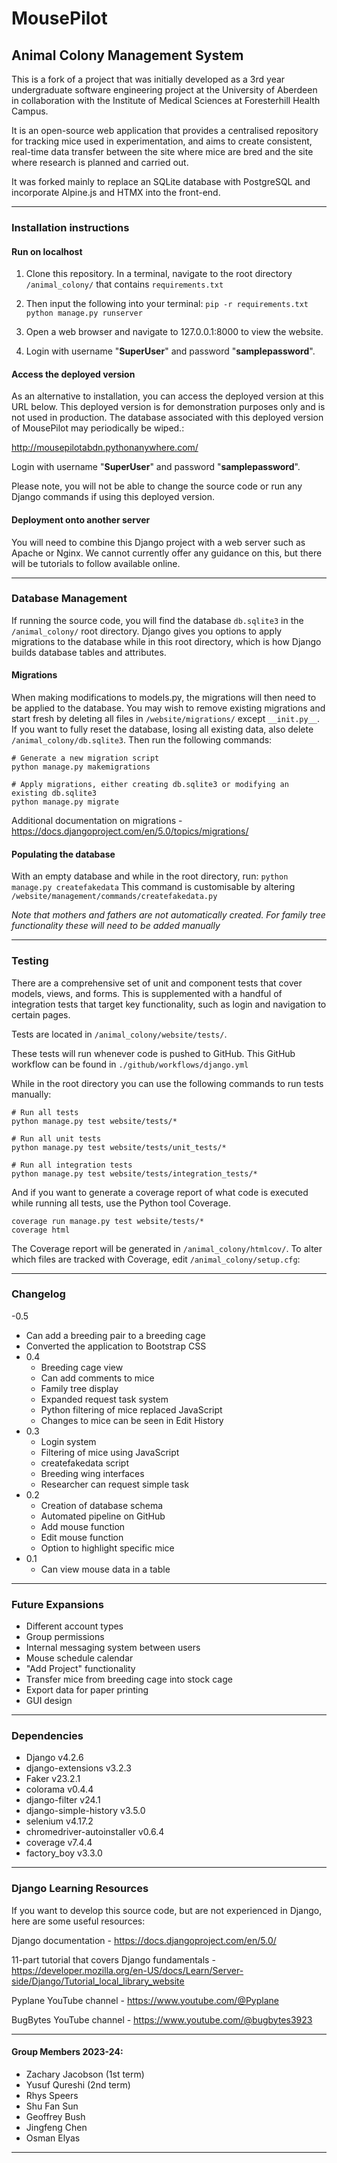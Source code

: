 # MousePilot
## Animal Colony Management System
This is a fork of a project that was initially developed as a 3rd year undergraduate software engineering project at the University of Aberdeen in collaboration with the Institute of Medical Sciences at Foresterhill Health Campus. 

It is an open-source web application that provides a centralised repository for tracking mice used in experimentation, and aims to create consistent, real-time data transfer between the site where mice are bred and the site where research is planned and carried out.

It was forked mainly to replace an SQLite database with PostgreSQL and incorporate Alpine.js and HTMX into the front-end.

---

### Installation instructions

#### Run on localhost

1. Clone this repository. In a terminal, navigate to the root directory ```/animal_colony/``` that contains ```requirements.txt```

2. Then input the following into your terminal:
```pip -r requirements.txt```
```python manage.py runserver```

3. Open a web browser and navigate to 127.0.0.1:8000 to view the website.

4. Login with username "**SuperUser**" and password "**samplepassword**".

#### Access the deployed version
As an alternative to installation, you can access the deployed version at this URL below. This deployed version is for demonstration purposes only and is not used in production. The database associated with this deployed version of MousePilot may periodically be wiped.:

http://mousepilotabdn.pythonanywhere.com/ 

Login with username "**SuperUser**" and password "**samplepassword**". 

Please note, you will not be able to change the source code or run any Django commands if using this deployed version.  

#### Deployment onto another server

You will need to combine this Django project with a web server such as Apache or Nginx. We cannot currently offer any guidance on this, but there will be tutorials to follow available online.

---

### Database Management

If running the source code, you will find the database ```db.sqlite3```  in the ```/animal_colony/``` root directory. Django gives you options to apply migrations to the database while in this root directory, which is how Django builds database tables and attributes.

#### Migrations

When making modifications to models.py, the migrations will then need to be applied to the database. You may wish to remove existing migrations and start fresh by deleting all files in ```/website/migrations/``` except ```__init.py__```. If you want to fully reset the database, losing all existing data, also delete ```/animal_colony/db.sqlite3```. Then run the following commands:
```
# Generate a new migration script
python manage.py makemigrations

# Apply migrations, either creating db.sqlite3 or modifying an existing db.sqlite3
python manage.py migrate
```
Additional documentation on migrations - https://docs.djangoproject.com/en/5.0/topics/migrations/

#### Populating the database
With an empty database and while in the root directory, run:
```python manage.py createfakedata```
This command is customisable by altering ```/website/management/commands/createfakedata.py```

*Note that mothers and fathers are not automatically created. For family tree functionality these will need to be added manually*

--- 

### Testing

There are a comprehensive set of unit and component tests that cover models, views, and forms. This is supplemented with a handful of integration tests that target key functionality, such as login and navigation to certain pages.

Tests are located in ```/animal_colony/website/tests/```. 

These tests will run whenever code is pushed to GitHub. This GitHub workflow can be found in ```./github/workflows/django.yml```

While in the root directory you can use the following commands to run tests manually:

```
# Run all tests
python manage.py test website/tests/*

# Run all unit tests
python manage.py test website/tests/unit_tests/*

# Run all integration tests
python manage.py test website/tests/integration_tests/*

```

And if you want to generate a coverage report of what code is executed while running all tests, use the Python tool Coverage.
```
coverage run manage.py test website/tests/*
coverage html
```
 The Coverage report will be generated in ```/animal_colony/htmlcov/```. To alter which files are tracked with Coverage, edit ```/animal_colony/setup.cfg```:

---

### Changelog

-0.5
  - Can add a breeding pair to a breeding cage
  - Converted the application to Bootstrap CSS
- 0.4
  - Breeding cage view
  - Can add comments to mice
  - Family tree display
  - Expanded request task system
  - Python filtering of mice replaced JavaScript
  - Changes to mice can be seen in Edit History
- 0.3
  - Login system
  - Filtering of mice using JavaScript
  - createfakedata script
  - Breeding wing interfaces
  - Researcher can request simple task
- 0.2
  - Creation of database schema
  - Automated pipeline on GitHub
  - Add mouse function
  - Edit mouse function
  - Option to highlight specific mice
- 0.1
  - Can view mouse data in a table
---
### Future Expansions

- Different account types
- Group permissions
- Internal messaging system between users
- Mouse schedule calendar
- "Add Project" functionality
- Transfer mice from breeding cage into stock cage
- Export data for paper printing
- GUI design

---
### Dependencies
- Django v4.2.6
- django-extensions v3.2.3
- Faker v23.2.1
- colorama v0.4.4
- django-filter v24.1
- django-simple-history v3.5.0
- selenium v4.17.2
- chromedriver-autoinstaller v0.6.4
- coverage v7.4.4
- factory_boy v3.3.0
---

### Django Learning Resources

If you want to develop this source code, but are not experienced in Django, here are some useful resources:

Django documentation - https://docs.djangoproject.com/en/5.0/

11-part tutorial that covers Django fundamentals - https://developer.mozilla.org/en-US/docs/Learn/Server-side/Django/Tutorial_local_library_website

Pyplane YouTube channel - https://www.youtube.com/@Pyplane

BugBytes YouTube channel - https://www.youtube.com/@bugbytes3923

---
#### Group Members 2023-24:

- Zachary Jacobson (1st term)
- Yusuf Qureshi (2nd term)
- Rhys Speers
- Shu Fan Sun
- Geoffrey Bush
- Jingfeng Chen
- Osman Elyas

---